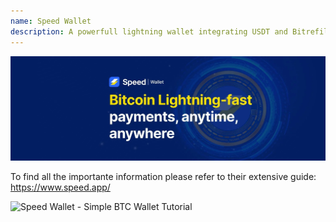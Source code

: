 ```yaml
---
name: Speed Wallet
description: A powerfull lightning wallet integrating USDT and Bitrefill
---
```

![cover](assets/cover.webp)

To find all the importante information please refer to their extensive guide: https://www.speed.app/

![ Speed Wallet - Simple BTC Wallet Tutorial ](https://youtu.be/2o8gH-D89HI?si=7dDRBIZiIW4Tp4ka)